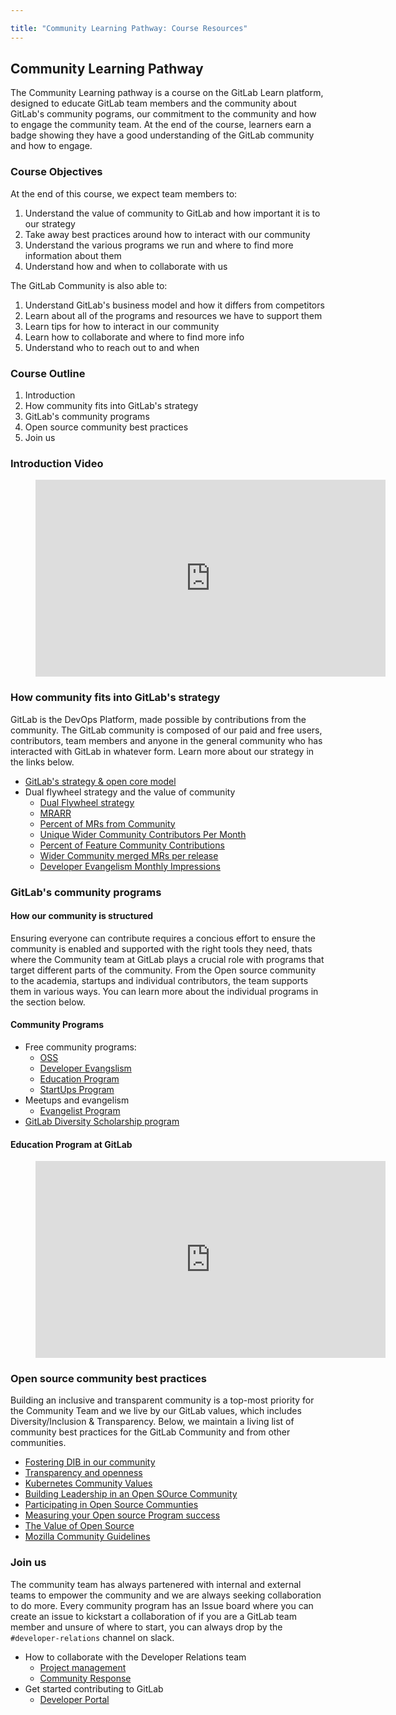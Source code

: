 ```yaml
---

title: "Community Learning Pathway: Course Resources"
---
```








## Community Learning Pathway

The Community Learning pathway is a course on the GitLab Learn platform, designed to educate GitLab team members and the community about GitLab's community pograms, our commitment to the community and how to engage the community team. At the end of the course, learners earn a badge showing they have a good understanding of the GitLab community and how to engage.

### Course Objectives

At the end of this course, we expect team members to:

1. Understand the value of community to GitLab and how important it is to our strategy
1. Take away best practices around how to interact with our community
1. Understand the various programs we run and where to find more information about them
1. Understand how and when to collaborate with us

The GitLab Community is also able to:

1. Understand GitLab's business model and how it differs from competitors
1. Learn about all of the programs and resources we have to support them
1. Learn tips for how to interact in our community
1. Learn how to collaborate and where to find more info
1. Understand who to reach out to and when

### Course Outline

1. Introduction
1. How community fits into GitLab's strategy
1. GitLab's community programs
1. Open source community best practices
1. Join us

### Introduction Video

<figure class="video_container">
  <iframe width="560" height="315" src="https://www.youtube.com/embed/JGiwxKnxeRw" frameborder="0" allow="accelerometer; autoplay; clipboard-write; encrypted-media; gyroscope; picture-in-picture" allowfullscreen></iframe>
</figure>


### How community fits into GitLab's strategy

GitLab is the DevOps Platform, made possible by contributions from the community. The GitLab community is composed of our paid and free users, contributors, team members and anyone in the general community who has interacted with GitLab in whatever form. Learn more about our strategy in the links below.

* [GitLab's strategy & open core model](/handbook/company/stewardship/#how-open-source-benefits-from-open-core)
* Dual flywheel strategy and the value of community
  * [Dual Flywheel strategy](/handbook/company/strategy/#dual-flywheels)
  * [MRARR](/handbook/engineering/quality/performance-indicators/#mrarr)
  * [Percent of MRs from Community](/handbook/engineering/quality/performance-indicators/#percent-of-mrs-from-community)
  * [Unique Wider Community Contributors Per Month](/handbook/engineering/quality/performance-indicators/#unique-wider-community-contributors-per-month)
  * [Percent of Feature Community Contributions](/handbook/engineering/quality/performance-indicators/#percent-of-feature-community-contribution-mrs)
  * [Wider Community merged MRs per release](/handbook/marketing/developer-relations/performance-indicators/#wider-community-merged-mrs-per-release)
  * [Developer Evangelism Monthly Impressions](/handbook/marketing/developer-relations/performance-indicators/#developer-evangelism-monthly-impressions)

### GitLab's community programs

#### How our community is structured

Ensuring everyone can contribute requires a concious effort to ensure the community is enabled and supported with the right tools they need, thats where the Community team at GitLab plays a crucial role with programs that target different parts of the community. From the Open source community to the academia, startups and individual contributors, the team supports them in various ways. You can learn more about the individual programs in the section below.

#### Community Programs
* Free community programs:
  * [OSS](/handbook/marketing/developer-relations/community-programs/opensource-program/)
  * [Developer Evangslism](/handbook/marketing/developer-relations/developer-evangelism/)
  * [Education Program](/handbook/marketing/developer-relations/community-programs/education-program/)
  * [StartUps Program](/handbook/marketing/developer-relations/community-programs/startups-program/)
* Meetups and evangelism
  * [Evangelist Program](/handbook/marketing/developer-relations/evangelist-program/)
* [GitLab Diversity Scholarship program](https://about.gitlab.com/community/sponsorship/)

#### Education Program at GitLab

<figure class="video_container">
  <iframe width="560" height="315" src="https://www.youtube.com/embed/TJhdmOma4ZM" frameborder="0" allow="accelerometer; autoplay; clipboard-write; encrypted-media; gyroscope; picture-in-picture" allowfullscreen></iframe>
</figure>


### Open source community best practices

Building an inclusive and transparent community is a top-most priority for the Community Team and we live by our GitLab values, which includes Diversity/Inclusion & Transparency. Below, we maintain a living list of community best practices for the GitLab Community and from other communities. 

* [Fostering DIB in our community](/handbook/values/#diversity-inclusion)
* [Transparency and openness](/handbook/values/#transparency)
* [Kubernetes Community Values](https://kubernetes.io/community/values/#inclusive-is-better-than-exclusive)
* [Building Leadership in an Open SOurce Community](https://www.linuxfoundation.org/resources/open-source-guides/building-leadership-in-an-open-source-community/)
* [Participating in Open Source Communties](https://www.linuxfoundation.org/resources/open-source-guides/participating-in-open-source-communities/)
* [Measuring your Open source Program success](https://www.linuxfoundation.org/tools/tools-managing-open-source-programs/)
* [The Value of Open Source](https://www.redhat.com/en/blog/value-open-source)
* [Mozilla Community Guidelines](https://www.mozilla.org/en-US/about/governance/policies/participation/)


### Join us

The community team has always partenered with internal and external teams to empower the community and we are always seeking collaboration to do more. Every community program has an Issue board where you can create an issue to kickstart a collaboration of if you are a GitLab team member and unsure of where to start, you can always drop by the `#developer-relations` channel on slack.

* How to collaborate with the Developer Relations team
  * [Project management](/handbook/marketing/developer-relations/project-management/)
  * [Community Response](/handbook/marketing/developer-relations/developer-evangelism/community-response/)
* Get started contributing to GitLab
  * [Developer Portal](https://developer.gitlab.com/)
